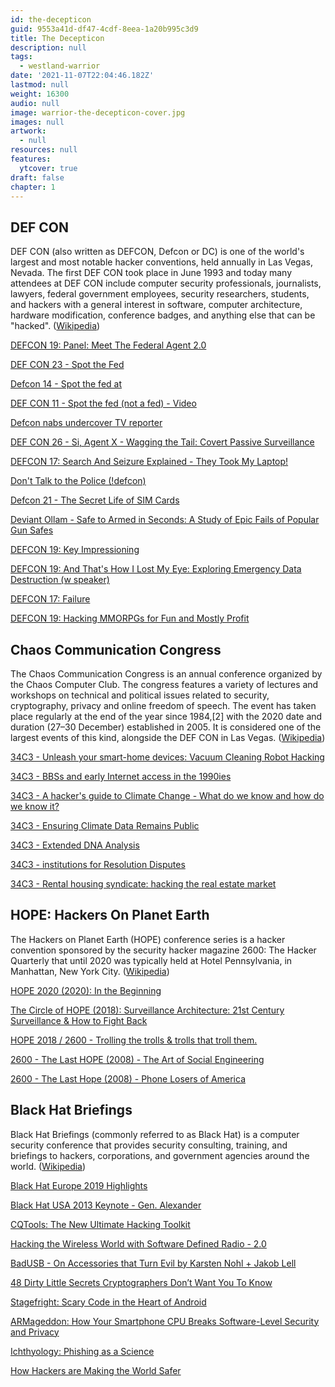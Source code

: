 ```yaml
---
id: the-decepticon
guid: 9553a41d-df47-4cdf-8eea-1a20b995c3d9
title: The Decepticon
description: null
tags:
  - westland-warrior
date: '2021-11-07T22:04:46.182Z'
lastmod: null
weight: 16300
audio: null
image: warrior-the-decepticon-cover.jpg
images: null
artwork:
  - null
resources: null
features:
  ytcover: true
draft: false
chapter: 1
---
```


## DEF CON

DEF CON (also written as DEFCON, Defcon or DC) is one of the world's largest and most notable hacker conventions, held annually in Las Vegas, Nevada. The first DEF CON took place in June 1993 and today many attendees at DEF CON include computer security professionals, journalists, lawyers, federal government employees, security researchers, students, and hackers with a general interest in software, computer architecture, hardware modification, conference badges, and anything else that can be "hacked". ([Wikipedia](https://en.wikipedia.org/wiki/DEF_CON))

[DEFCON 19: Panel: Meet The Federal Agent 2.0](https://www.youtube.com/watch?v=Y6tHhFhgHU4 "Play Video")

[DEF CON 23 - Spot the Fed](https://www.youtube.com/watch?v=7GODPk-MzKE "Play Video")

[Defcon 14 - Spot the fed at](https://www.youtube.com/watch?v=oMHZ4qQuYyE "Play Video")

[DEF CON 11 - Spot the fed (not a fed) - Video](https://www.youtube.com/watch?v=9GABcRZ7lMQ "Play Video")

[Defcon nabs undercover TV reporter](https://www.youtube.com/watch?v=28fn0x5I1To "Play Video")

[DEF CON 26 - Si, Agent X - Wagging the Tail: Covert Passive Surveillance](https://www.youtube.com/watch?v=tYFOXeItRFM "Play Video")

[DEFCON 17: Search And Seizure Explained - They Took My Laptop!](https://www.youtube.com/watch?v=ibQGWXfWc7c "Play Video")

[Don't Talk to the Police (!defcon)](https://www.youtube.com/watch?v=d-7o9xYp7eE "Play Video")

[Defcon 21 - The Secret Life of SIM Cards](https://www.youtube.com/watch?v=31D94QOo2gY "Play Video")

[Deviant Ollam - Safe to Armed in Seconds: A Study of Epic Fails of Popular Gun Safes](https://www.youtube.com/watch?v=3SVMT_zNlgA "Play Video")

[DEFCON 19: Key Impressioning](https://www.youtube.com/watch?v=e8QnG5RHyq8 "Play Video")

[DEFCON 19: And That's How I Lost My Eye: Exploring Emergency Data Destruction (w speaker)](https://www.youtube.com/watch?v=1M73USsXHdc "Play Video")

[DEFCON 17: Failure](https://www.youtube.com/watch?v=1825zkmJVuE "Play Video")

[DEFCON 19: Hacking MMORPGs for Fun and Mostly Profit](https://www.youtube.com/watch?v=hABj_mrP-no "Play Video")

## Chaos Communication Congress

The Chaos Communication Congress is an annual conference organized by the Chaos Computer Club. The congress features a variety of lectures and workshops on technical and political issues related to security, cryptography, privacy and online freedom of speech. The event has taken place regularly at the end of the year since 1984,\[2] with the 2020 date and duration (27–30 December) established in 2005. It is considered one of the largest events of this kind, alongside the DEF CON in Las Vegas. ([Wikipedia](https://en.wikipedia.org/wiki/Chaos_Communication_Congress))

[34C3 - Unleash your smart-home devices: Vacuum Cleaning Robot Hacking](https://www.youtube.com/watch?v=uhyM-bhzFsI "Play Video")

[34C3 - BBSs and early Internet access in the 1990ies](https://www.youtube.com/watch?v=RvhLK8Mbw_g "Play Video")

[34C3 - A hacker's guide to Climate Change - What do we know and how do we know it?](https://www.youtube.com/watch?v=BeiuQhXuAJ8 "Play Video")

[34C3 - Ensuring Climate Data Remains Public](https://www.youtube.com/watch?v=7R3fuNgm2DA "Play Video")

[34C3 - Extended DNA Analysis](https://www.youtube.com/watch?v=std25585cbQ "Play Video")

[34C3 - institutions for Resolution Disputes](https://www.youtube.com/watch?v=jpUTbKmy6Uo "Play Video")

[34C3 - Rental housing syndicate: hacking the real estate market](https://www.youtube.com/watch?v=OmMzcb1TwfU "Play Video")

## HOPE: Hackers On Planet Earth

The Hackers on Planet Earth (HOPE) conference series is a hacker convention sponsored by the security hacker magazine 2600: The Hacker Quarterly that until 2020 was typically held at Hotel Pennsylvania, in Manhattan, New York City. ([Wikipedia](https://en.wikipedia.org/wiki/Hackers_on_Planet_Earth))

[HOPE 2020 (2020): In the Beginning](https://www.youtube.com/watch?v=nMb0aneJy9s "Play Video")

[The Circle of HOPE (2018): Surveillance Architecture: 21st Century Surveillance & How to Fight Back](https://www.youtube.com/watch?v=lEs6bJRmYPw "Play Video")

[HOPE 2018 / 2600 - Trolling the trolls & trolls that troll them.](https://www.youtube.com/watch?v=RYGYa-EPzHw "Play Video")

[2600 - The Last HOPE (2008) - The Art of Social Engineering](https://www.youtube.com/watch?v=1M9pwYQSbQU "Play Video")

[2600 - The Last Hope (2008) - Phone Losers of America](https://www.youtube.com/watch?v=xofavUKMfKM "Play Video")

## Black Hat Briefings

Black Hat Briefings (commonly referred to as Black Hat) is a computer security conference that provides security consulting, training, and briefings to hackers, corporations, and government agencies around the world. ([Wikipedia](https://en.wikipedia.org/wiki/Black_Hat_Briefings))

[Black Hat Europe 2019 Highlights](https://www.youtube.com/watch?v=tioJKiiKlYU "Play Video")

[Black Hat USA 2013 Keynote - Gen. Alexander](https://www.youtube.com/watch?v=xvVIZ4OyGnQ "Play Video")

[CQTools: The New Ultimate Hacking Toolkit](https://www.youtube.com/watch?v=MZ0nSO0WOJg "Play Video")

[Hacking the Wireless World with Software Defined Radio - 2.0](https://www.youtube.com/watch?v=N0p3_ES2dBU "Play Video")

[BadUSB - On Accessories that Turn Evil by Karsten Nohl + Jakob Lell](https://www.youtube.com/watch?v=nuruzFqMgIw "Play Video")

[48 Dirty Little Secrets Cryptographers Don’t Want You To Know](https://www.youtube.com/watch?v=iZa_XKpj9X4 "Play Video")

[Stagefright: Scary Code in the Heart of Android](https://www.youtube.com/watch?v=71YP65UANP0 "Play Video")

[ARMageddon: How Your Smartphone CPU Breaks Software-Level Security and Privacy](https://www.youtube.com/watch?v=9KsnFWejpQg "Play Video")

[Ichthyology: Phishing as a Science](https://www.youtube.com/watch?v=Z20XNp-luNA "Play Video")

[How Hackers are Making the World Safer](https://www.youtube.com/watch?v=dE6vU0ayzhg "Play Video")
